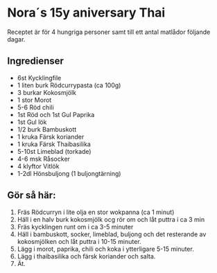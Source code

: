 # Nora´s 15y aniversary Thai

Receptet är för 4 hungriga personer samt till ett antal matlådor följande dagar.

## Ingredienser
- 6st Kycklingfile
- 1 liten burk Rödcurrypasta (ca 100g)
- 3 burkar Kokosmjölk
- 1 stor Morot
- 5-6 Röd chili
- 1st Röd och 1st Gul Paprika
- 1st Gul lök
- 1/2 burk Bambuskott
- 1 kruka Färsk koriander
- 1 kruka Färsk Thaibasilika
- 5-10st Limeblad (torkade)
- 4-6 msk Råsocker
- 4 klyftor Vitlök
- 1-2dl Hönsbuljong (1 buljongtärning)

## Gör så här:
1. Fräs Rödcurryn i lite olja en stor wokpanna (ca 1 minut)
2. Häll i en halv burk kokosmjölk ocg rör om och låt puttra i ca 3 min
3. Fräs kycklingen runt om i ca 3-5 minuter
4. Häll i bambuskott, socker, limeblad, buljong och det resterande av kokosmjölken och låt puttra i 10-15 minuter.
5. Lägg i morot, paprika, chili och koka i ytterligare 5-15 minuter.
6. Lägg i thaibasilika och färsk koriander och salta.
7. Ät.
